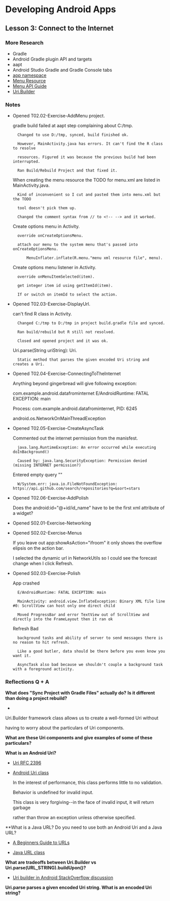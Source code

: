 # Developing Android Apps

## Lesson 3: Connect to the Internet

### More Research
* Gradle
* Android Gradle plugin API and targets
* aapt
* Android Studio Gradle and Gradle Console tabs
* [app namespace](https://stackoverflow.com/questions/36044383/whats-the-use-of-app-namespace-in-android-xml)
* [Menu Resource](https://developer.android.com/guide/topics/resources/menu-resource.html)
* [Menu API Guide](https://developer.android.com/guide/topics/ui/menus.html)
* [Uri.Builder](https://developer.android.com/reference/android/net/Uri.Builder.html)


### Notes

* Opened T02.02-Exercise-AddMenu project.

	gradle build failed at aapt step complaining about C:/tmp.
	
		Changed to use D:/tmp, synced, build finished ok.
		
		However, MainActivity.java has errors. It can't find the R class to resolve

		resources. Figured it was because the previous build had been interrupted.
		
		Ran Build/Rebuild Project and that fixed it.
		
	When creating the menu resource the TODO for menu.xml are listed in MainActivity.java.
	
		Kind of inconvenient so I cut and pasted them into menu.xml but the TODO

		tool doesn't pick them up.
		
		Changed the comment syntax from // to <!-- --> and it worked.
		
	Create options menu in Activity.
	
		override onCreateOptionsMenu.
		
		attach our menu to the system menu that's passed into onCreateOptionsMenu.
		
			MenuInflater.inflate(R.menu."menu xml resource file", menu).
	
	Create options menu listener in Activity.
	
		override onMenuItemSelected(item).
		
		get integer item id using getItemId(item).
		
		If or switch on itemId to select the action.
		
		
* Opened T02.03-Exercise-DisplayUrl.

	can't find R class in Activity.
	
		Changed C:/tmp to D:/tmp in project build.gradle file and synced.
		
		Ran build/rebuild but R still not resolved.
		
		Closed and opened project and it was ok.
		
	Uri.parse(String uriString): Uri.
	
		Static method that parses the given encoded Uri string and creates a Uri.


* Opened T02.04-Exercise-ConnectingToTheInternet

	Anything beyond gingerbread will give following exception:
	
	com.example.android.datafrominternet E/AndroidRuntime: FATAL EXCEPTION: main
	
	Process: com.example.android.datafrominternet, PID: 6245
	
	android.os.NetworkOnMainThreadException


* Opened T02.05-Exercise-CreateAsyncTask

	Commented out the internet permission from the manisfest.
	
		java.lang.RuntimeException: An error occurred while executing doInBackground()
		
		Caused by: java.lang.SecurityException: Permission denied (missing INTERNET permission?)
		
	Entered empty query ""
	
		W/System.err: java.io.FileNotFoundException: https://api.github.com/search/repositories?q=&sort=stars


* Opened T02.06-Exercise-AddPolish

	Does the android:id="@+id/id_name" have to be the first xml attribute of a widget? 


* Opened S02.01-Exercise-Networking


* Opened S02.02-Exercise-Menus

	If you leave out app:showAsAction="ifroom" it only shows the overflow elipsis on the action bar.
	
	I selected the dynamic url in NetworkUtils so I could see the forecast change when I click Refresh.


* Opened S02.03-Exercise-Polish

	App crashed

		E/AndroidRuntime: FATAL EXCEPTION: main
	
		MainActivity: android.view.InflateException: Binary XML file line #0: ScrollView can host only one direct child
	
		Moved ProgressBar and error TextView out of ScrollView and directly into the FrameLayout then it ran ok
	
	Refresh Bad
	
		background tasks and ability of server to send messages there is no reason to hit refresh.
		
		Like a good butler, data should be there before you even know you want it.
		
		AsyncTask also bad because we shouldn't couple a background task with a foreground activity.


### Reflections Q + A

**What does "Sync Project with Gradle Files" actually do?**
**Is it different than doing a project rebuild?**

* 


Uri.Builder framework class allows us to create a well-formed Uri without

having to worry about the particulars of Uri components.

**What are these Uri components and give examples of some of these particulars?**




**What is an Android Uri?**

* [Uri RFC 2396](http://www.faqs.org/rfcs/rfc2396.html)

* [Android Uri class](https://developer.android.com/reference/android/net/Uri.html)

	In the interest of performance, this class performs little to no validation.

	Behavior is undefined for invalid input.

	This class is very forgiving--in the face of invalid input, it will return garbage

	rather than throw an exception unless otherwise specified.


**What is a Java URL? Do you need to use both an Android Uri and a Java URL?

* [A Beginners Guide to URLs](http://web.archive.org/web/20051219043731/http://archive.ncsa.uiuc.edu/SDG/Software/Mosaic/Demo/url-primer.html)

* [Java URL class](https://developer.android.com/reference/java/net/URL.html)



**What are tradeoffs between Uri.Builder vs Uri.parse(URL_STRING).buildUpon()?**

* [Uri builder in Android StackOverflow discussion](https://stackoverflow.com/questions/19167954/use-uri-builder-in-android-or-create-url-with-variables)

**Uri.parse parses a given encoded Uri string. What is an encoded Uri string?**
